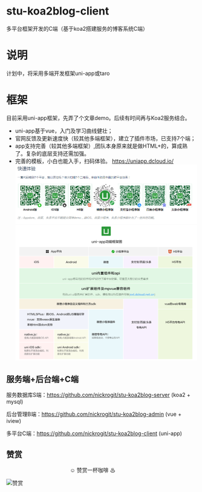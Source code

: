 # stu-koa2blog-client
多平台框架开发的C端（基于koa2搭建服务的博客系统C端）

# 说明
计划中，将采用多端开发框架uni-app或taro

# 框架
目前采用uni-app框架，先弄了个文章demo。后续有时间再与Koa2服务结合。

- uni-app基于vue，入门及学习曲线健壮；
- 官网反馈及更新速度快（较其他多端框架），建立了插件市场，已支持7个端；
- app支持完善（较其他多端框架）,团队本身原来就是做HTML+的，算成熟了。复杂的底层支持还需加强。
- 完善的模板，小白也能入手，扫码体验。
https://uniapp.dcloud.io/
![7端](./image/uniapp.png)
![功能框架图](./image/uni0124.png)

## 服务端+后台端+C端

服务数据库S端：https://github.com/nickrogit/stu-koa2blog-server (koa2 + mysql)

后台管理B端：https://github.com/nickrogit/stu-koa2blog-admin (vue + iview)

多平台C端：https://github.com/nickrogit/stu-koa2blog-client (uni-app)

## 赞赏
　　　　　　　　　　　　☺ 赞赏一杯咖啡 ♨

![赞赏](https://nickrogit.github.io/image/pay.png)
